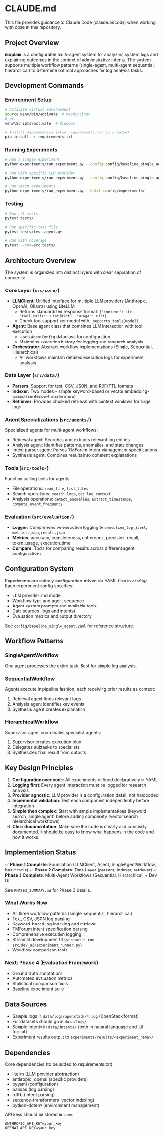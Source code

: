# CLAUDE.md

This file provides guidance to Claude Code (claude.ai/code) when working with code in this repository.

## Project Overview

**iExplain** is a configurable multi-agent system for analyzing system logs and explaining outcomes in the context of administrative intents. The system supports multiple workflow patterns (single-agent, multi-agent sequential, hierarchical) to determine optimal approaches for log analysis tasks.

## Development Commands

### Environment Setup
```bash
# Activate virtual environment
source venv/bin/activate  # macOS/Linux
# or
venv\Scripts\activate  # Windows

# Install dependencies (when requirements.txt is created)
pip install -r requirements.txt
```

### Running Experiments
```bash
# Run a single experiment
python experiments/run_experiment.py --config config/baseline_single_agent.yaml

# Run with specific LLM provider
python experiments/run_experiment.py --config config/baseline_single_agent.yaml --provider anthropic

# Run batch experiments
python experiments/run_experiment.py --batch config/experiments/
```

### Testing
```bash
# Run all tests
pytest tests/

# Run specific test file
pytest tests/test_agent.py

# Run with coverage
pytest --cov=src tests/
```

## Architecture Overview

The system is organized into distinct layers with clear separation of concerns:

### Core Layer (`src/core/`)
- **LLMClient**: Unified interface for multiple LLM providers (Anthropic, OpenAI, Ollama) using LiteLLM
  - Returns standardized response format: `{"content": str, "tool_calls": List[Dict], "usage": Dict}`
  - Check tool support per model with `_supports_tools(model)`
- **Agent**: Base agent class that combines LLM interaction with tool execution
  - Uses `AgentConfig` dataclass for configuration
  - Maintains execution history for logging and research analysis
- **Orchestrator**: Abstract workflow implementations (Single, Sequential, Hierarchical)
  - All workflows maintain detailed execution logs for experiment analysis

### Data Layer (`src/data/`)
- **Parsers**: Support for text, CSV, JSON, and RDF/TTL formats
- **Indexer**: Two modes - simple keyword-based or vector embedding-based (sentence-transformers)
- **Retriever**: Provides chunked retrieval with context windows for large logs

### Agent Specializations (`src/agents/`)
Specialized agents for multi-agent workflows:
- Retrieval agent: Searches and extracts relevant log entries
- Analysis agent: Identifies patterns, anomalies, and state changes
- Intent parser agent: Parses TMForum Intent Management specifications
- Synthesis agent: Combines results into coherent explanations

### Tools (`src/tools/`)
Function calling tools for agents:
- File operations: `read_file`, `list_files`
- Search operations: `search_logs`, `get_log_context`
- Analysis operations: `detect_anomalies`, `extract_timestamps`, `compute_event_frequency`

### Evaluation (`src/evaluation/`)
- **Logger**: Comprehensive execution logging to `execution_log.jsonl`, `metrics.json`, `result.json`
- **Metrics**: accuracy, completeness, coherence, precision, recall, token_usage, execution_time
- **Compare**: Tools for comparing results across different agent configurations

## Configuration System

Experiments are entirely configuration-driven via YAML files in `config/`. Each experiment config specifies:
- LLM provider and model
- Workflow type and agent sequence
- Agent system prompts and available tools
- Data sources (logs and intents)
- Evaluation metrics and output directory

See `config/baseline_single_agent.yaml` for reference structure.

## Workflow Patterns

### SingleAgentWorkflow
One agent processes the entire task. Best for simple log analysis.

### SequentialWorkflow
Agents execute in pipeline fashion, each receiving prior results as context:
1. Retrieval agent finds relevant logs
2. Analysis agent identifies key events
3. Synthesis agent creates explanation

### HierarchicalWorkflow
Supervisor agent coordinates specialist agents:
1. Supervisor creates execution plan
2. Delegates subtasks to specialists
3. Synthesizes final result from outputs

## Key Design Principles

1. **Configuration over code**: All experiments defined declaratively in YAML
2. **Logging first**: Every agent interaction must be logged for research analysis
3. **Provider agnostic**: LLM provider is a configuration detail, not hardcoded
4. **Incremental validation**: Test each component independently before integration
5. **Simple then complex**: Start with simple implementations (keyword search, single agent) before adding complexity (vector search, hierarchical workflows)
6. **Clear documentation**: Make sure the code is clearly and concisely documented. It should be easy to know what happens in the code and how it works.

## Implementation Status

✅ **Phase 1 Complete**: Foundation (LLMClient, Agent, SingleAgentWorkflow, basic tools)
✅ **Phase 2 Complete**: Data Layer (parsers, indexer, retriever)
✅ **Phase 3 Complete**: Multi-Agent Workflows (Sequential, Hierarchical) + Dev UI

See `PHASE3_SUMMARY.md` for Phase 3 details.

### What Works Now
- All three workflow patterns (single, sequential, hierarchical)
- Text, CSV, JSON log parsing
- Keyword-based log indexing and retrieval
- TMForum intent specification parsing
- Comprehensive execution logging
- Streamlit development UI (`streamlit run src/dev_ui/experiment_runner.py`)
- Workflow comparison tools

### Next: Phase 4 (Evaluation Framework)
- Ground truth annotations
- Automated evaluation metrics
- Statistical comparison tools
- Baseline experiment suite

## Data Sources

- Sample logs in `data/logs/openstack/*.log` (OpenStack format)
- Full datasets should go in `data/logs/`
- Sample intents in `data/intents/` (both in natural language and .ttl format)
- Experiment results output to `experiments/results/<experiment_name>/`

## Dependencies

Core dependencies (to be added to requirements.txt):
- litellm (LLM provider abstraction)
- anthropic, openai (specific providers)
- pyyaml (configuration)
- pandas (log parsing)
- rdflib (intent parsing)
- sentence-transformers (vector indexing)
- python-dotenv (environment management)

API keys should be stored in `.env`:
```
ANTHROPIC_API_KEY=your_key
OPENAI_API_KEY=your_key
```
